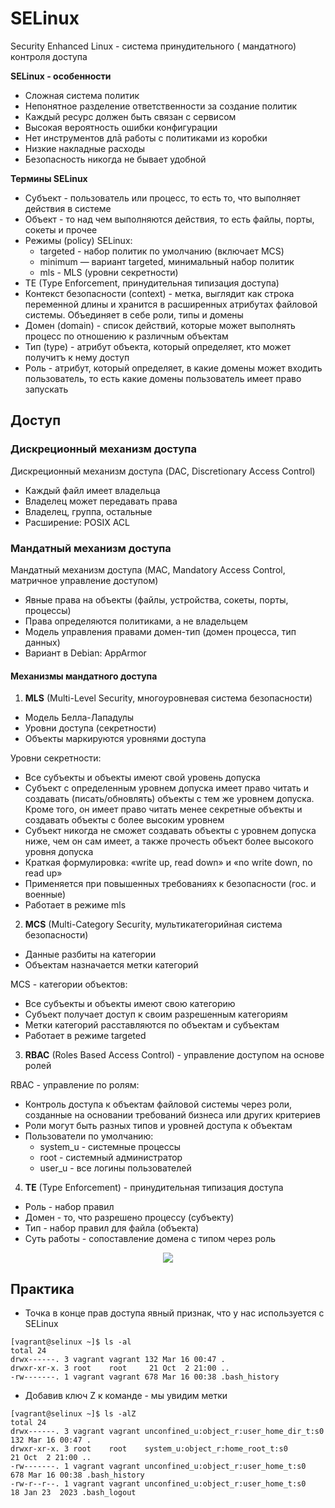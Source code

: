 # SELinux
Security Enhanced Linux - система принудительного ( мандатного) контроля доступа     

__SELinux - особенности__
- Сложная система политик
- Непонятное разделение ответственности за создание политик
- Каждый ресурс должен быть связан с сервисом
- Высокая вероятность ошибки конфигурации
- Нет инструментов длā работы с политиками из коробки
- Низкие накладные расходы
- Безопасность никогда не бывает удобной


__Термины SELinux__
- Субъект - пользователь или процесс, то есть то, что выполняет действия в системе
- Объект - то над чем выполняются действия, то есть файлы, порты, сокеты и прочее
- Режимы (policy) SELinux:
     - targeted - набор политик по умолчанию (включает MCS)
     - minimum — вариант targeted, минимальный набор политик
     - mls - MLS (уровни секретности)
- TE (Type Enforcement, принудительная типизация доступа)
- Контекст безопасности (context) - метка, выглядит как строка переменной длины и хранится в расширенных атрибутах файловой системы. Объединяет в себе роли, типы и домены
- Домен (domain) - список действий, которые может выполнять процесс по отношению к различным объектам
- Тип (type) - атрибут объекта, который определяет, кто может получитъ к нему доступ
- Роль - атрибут, который определяет, в какие домены может входить пользователь, то есть какие домены пользователь имеет право запускать

## Доступ
### Дискреционный механизм доступа
Дискреционный механизм доступа (DAC, Discretionary Access Control)
- Каждый файл имеет владельца
- Владелец может передавать права
- Владелец, группа, остальные
- Расширение: POSIX ACL

### Мандатный механизм доступа
Мандатный механизм доступа (MAC, Mandatory Access Control, матричное управление доступом)
- Явные права на объекты (файлы, устройства, сокеты, порты, процессы)
- Права определяются политиками, а не владельцем
- Модель управления правами домен-тип (домен процесса, тип данных)
- Вариант в Debian: AppArmor


#### Механизмы мандатного доступа
1. __MLS__ (Multi-Level Security, многоуровневая система безопасности)
- Модель Белла-Лападулы
- Уровни доступа (секретности)
- Объекты маркируются уровнями доступа         

Уровни секретности:
- Все субъекты и объекты имеют свой уровень допуска
- Субъект с определенным уровнем допуска имеет право читать и создавать (писать/обновлять) объекты с тем же уровнем допуска. Кроме того, он имеет право читать менее секретные объекты и создавать объекты с более высоким уровнем
- Субъект никогда не сможет создавать объекты с уровнем допуска ниже, чем он сам имеет, а также прочесть объект более высокого уровня допуска
- Краткая формулировка: «write up, read down» и «no write down, no read up»
- Применяется при повышенных требованиях к безопасности (гос. и военные)
- Работает в режиме mls


2. __MCS__ (Multi-Category Security, мультикатегорийная система безопасности)
- Данные разбиты на категории
- Объектам назначается метки категорий

MCS - категории объектов:
- Все субъекты и объекты имеют свою категорию
- Субъект получает доступ к своим разрешенным категориям
- Метки категорий расставляются по объектам и субъектам
- Работает в режиме targeted


3. __RBAC__ (Roles Based Access Control) - управление доступом на основе ролей

RBAC - управление по ролям:
- Контроль доступа к объектам файловой системы через роли, созданные на основании требований бизнеса или других критериев
- Роли могут быть разных типов и уровней доступа к объектам
- Пользователи по умолчанию:
   - system_u - системные процессы
   - root - системный администратор
   - user_u - все логины пользователей    

4. __TE__ (Type Enforcement) - принудительная типизация доступа
- Роль - набор правил
- Домен - то, что разрешено процессу (субъекту)
- Тип - набор правил для файла (объекта)
- Суть работы - сопоставление домена с типом через роль

<p align="center">
<image src="https://github.com/LLlMEJIb87/LINUX/blob/main/%D0%91%D0%B5%D0%B7%D0%BE%D0%BF%D0%B0%D1%81%D0%BD%D0%BE%D1%81%D1%82%D1%8C/Pictures/TE.PNG">
</p>

## Практика
- Точка в конце прав доступа явный признак, что у нас используется с SELinux 
```
[vagrant@selinux ~]$ ls -al
total 24
drwx------. 3 vagrant vagrant 132 Mar 16 00:47 .
drwxr-xr-x. 3 root    root     21 Oct  2 21:00 ..
-rw-------. 1 vagrant vagrant 678 Mar 16 00:38 .bash_history
```
- Добавив ключ Z к команде - мы увидим метки
```
[vagrant@selinux ~]$ ls -alZ
total 24
drwx------. 3 vagrant vagrant unconfined_u:object_r:user_home_dir_t:s0 132 Mar 16 00:47 .
drwxr-xr-x. 3 root    root    system_u:object_r:home_root_t:s0          21 Oct  2 21:00 ..
-rw-------. 1 vagrant vagrant unconfined_u:object_r:user_home_t:s0     678 Mar 16 00:38 .bash_history
-rw-r--r--. 1 vagrant vagrant unconfined_u:object_r:user_home_t:s0      18 Jan 23  2023 .bash_logout
```

